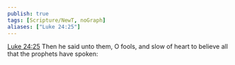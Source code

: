 ```yaml
---
publish: true
tags: [Scripture/NewT, noGraph]
aliases: ["Luke 24:25"]
---
```

[Luke 24:25](https://churchofjesuschrist.org/study/scriptures/nt/luke/24?lang=eng&id=p25#p25) Then he said unto them, O fools, and slow of heart to believe all that the prophets have spoken:
